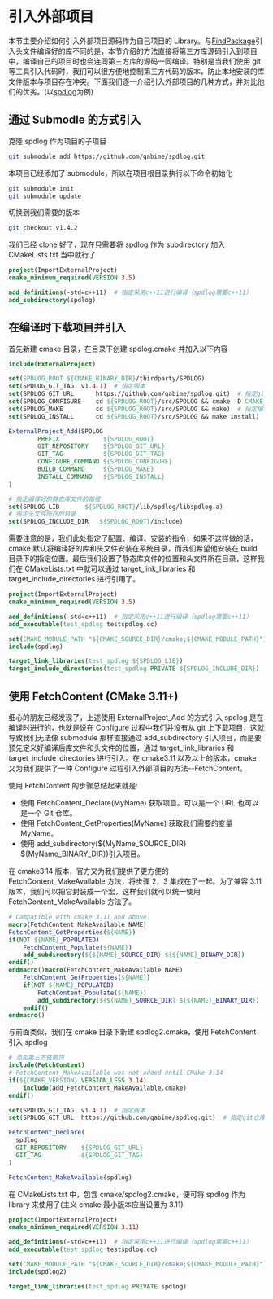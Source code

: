 # 引入外部项目

本节主要介绍如何引入外部项目源码作为自己项目的 Library。与[FindPackage](FindPackage/README.md)引入头文件编译好的库不同的是，本节介绍的方法直接将第三方库源码引入到项目中，编译自己的项目时也会连同第三方库的源码一同编译。特别是当我们使用 git 等工具引入代码时，我们可以很方便地控制第三方代码的版本，防止本地安装的库文件版本与项目存在冲突。下面我们逐一介绍引入外部项目的几种方式，并对比他们的优劣。(以[spdlog](https://github.com/gabime/spdlog)为例)

## 通过 Submodle 的方式引入

克隆 spdlog 作为项目的子项目

```bash
git submodule add https://github.com/gabime/spdlog.git
```

本项目已经添加了 submodule，所以在项目根目录执行以下命令初始化

```bash
git submodule init
git submodule update
```

切换到我们需要的版本

```bash
git checkout v1.4.2
```

我们已经 clone 好了，现在只需要将 spdlog 作为 subdirectory 加入 CMakeLists.txt 当中就行了

```cmake
project(ImportExternalProject)
cmake_minimum_required(VERSION 3.5)

add_definitions(-std=c++11)  # 指定采用c++11进行编译（spdlog需要c++11）
add_subdirectory(spdlog)
```

## 在编译时下载项目并引入

首先新建 cmake 目录，在目录下创建 spdlog.cmake 并加入以下内容

```cmake
include(ExternalProject)

set(SPDLOG_ROOT ${CMAKE_BINARY_DIR}/thirdparty/SPDLOG)
set(SPDLOG_GIT_TAG  v1.4.1)  # 指定版本
set(SPDLOG_GIT_URL      https://github.com/gabime/spdlog.git)  # 指定git仓库地址
set(SPDLOG_CONFIGURE    cd ${SPDLOG_ROOT}/src/SPDLOG && cmake -D CMAKE_INSTALL_PREFIX=${SPDLOG_ROOT} .)  # 指定配置指令（注意此处修改了安装目录，否则默认情况下回安装到系统目录）
set(SPDLOG_MAKE         cd ${SPDLOG_ROOT}/src/SPDLOG && make)  # 指定编译指令（需要覆盖默认指令，进入我们指定的SPDLOG_ROOT目录下）
set(SPDLOG_INSTALL      cd ${SPDLOG_ROOT}/src/SPDLOG && make install)  # 指定安装指令（需要覆盖默认指令，进入我们指定的SPDLOG_ROOT目录下）

ExternalProject_Add(SPDLOG
        PREFIX            ${SPDLOG_ROOT}
        GIT_REPOSITORY    ${SPDLOG_GIT_URL}
        GIT_TAG           ${SPDLOG_GIT_TAG}
        CONFIGURE_COMMAND ${SPDLOG_CONFIGURE}
        BUILD_COMMAND     ${SPDLOG_MAKE}
        INSTALL_COMMAND   ${SPDLOG_INSTALL}
)

# 指定编译好的静态库文件的路径
set(SPDLOG_LIB       ${SPDLOG_ROOT}/lib/spdlog/libspdlog.a)
# 指定头文件所在的目录
set(SPDLOG_INCLUDE_DIR   ${SPDLOG_ROOT}/include)
```

需要注意的是，我们此处指定了配置、编译、安装的指令，如果不这样做的话，cmake 默认将编译好的库和头文件安装在系统目录，而我们希望他安装在 build 目录下的指定位置。最后我们设置了静态库文件的位置和头文件所在目录，这样我们在 CMakeLists.txt 中就可以通过 target_link_libraries 和 target_include_directories 进行引用了。

```cmake
project(ImportExternalProject)
cmake_minimum_required(VERSION 3.5)

add_definitions(-std=c++11)  # 指定采用c++11进行编译（spdlog需要c++11）
add_executable(test_spdlog testspdlog.cc)

set(CMAKE_MODULE_PATH "${CMAKE_SOURCE_DIR}/cmake;${CMAKE_MODULE_PATH}")
include(spdlog)

target_link_libraries(test_spdlog ${SPDLOG_LIB})
target_include_directories(test_spdlog PRIVATE ${SPDLOG_INCLUDE_DIR})
```

## 使用 FetchContent (CMake 3.11+)

细心的朋友已经发现了，上述使用 ExternalProject_Add 的方式引入 spdlog 是在编译时进行的，也就是说在 Configure 过程中我们并没有从 git 上下载项目，这就导致我们无法像 submodule 那样直接通过 add_subdirectory 引入项目，而是要预先定义好编译后库文件和头文件的位置，通过 target_link_libraries 和 target_include_directories 进行引入。在 cmake3.11 以及以上的版本，cmake 又为我们提供了一种 Configure 过程引入外部项目的方法--FetchContent。

使用 FetchContent 的步骤总结起来就是:

- 使用 FetchContent_Declare(MyName) 获取项目。可以是一个 URL 也可以是一个 Git 仓库。
- 使用 FetchContent_GetProperties(MyName) 获取我们需要的变量 MyName。
- 使用 add_subdirectory(${MyName_SOURCE_DIR} ${MyName_BINARY_DIR})引入项目。

在 cmake3.14 版本，官方又为我们提供了更方便的 FetchContent_MakeAvailable 方法，将步骤 2，3 集成在了一起。为了兼容 3.11 版本，我们可以把它封装成一个宏，这样我们就可以统一使用 FetchContent_MakeAvailable 方法了。

```cmake
# Campatible with cmake 3.11 and above.
macro(FetchContent_MakeAvailable NAME)
FetchContent_GetProperties(${NAME})
if(NOT ${NAME}_POPULATED)
    FetchContent_Populate(${NAME})
    add_subdirectory(${${NAME}_SOURCE_DIR} ${${NAME}_BINARY_DIR})
endif()
endmacro()macro(FetchContent_MakeAvailable NAME)
    FetchContent_GetProperties(${NAME})
    if(NOT ${NAME}_POPULATED)
        FetchContent_Populate(${NAME})
        add_subdirectory(${${NAME}_SOURCE_DIR} ${${NAME}_BINARY_DIR})
    endif()
endmacro()
```

与前面类似，我们在 cmake 目录下新建 spdlog2.cmake，使用 FetchContent 引入 spdlog

```cmake
# 添加第三方依赖包
include(FetchContent)
# FetchContent_MakeAvailable was not added until CMake 3.14
if(${CMAKE_VERSION} VERSION_LESS 3.14)
    include(add_FetchContent_MakeAvailable.cmake)
endif()

set(SPDLOG_GIT_TAG  v1.4.1)  # 指定版本
set(SPDLOG_GIT_URL  https://github.com/gabime/spdlog.git)  # 指定git仓库地址

FetchContent_Declare(
  spdlog
  GIT_REPOSITORY    ${SPDLOG_GIT_URL}
  GIT_TAG           ${SPDLOG_GIT_TAG}
)

FetchContent_MakeAvailable(spdlog)
```

在 CMakeLists.txt 中，包含 cmake/spdlog2.cmake，便可将 spdlog 作为 library 来使用了(主义 cmake 最小版本应当设置为 3.11)

```cmake
project(ImportExternalProject)
cmake_minimum_required(VERSION 3.11)

add_definitions(-std=c++11)  # 指定采用c++11进行编译（spdlog需要c++11）
add_executable(test_spdlog testspdlog.cc)

set(CMAKE_MODULE_PATH "${CMAKE_SOURCE_DIR}/cmake;${CMAKE_MODULE_PATH}")
include(spdlog2)

target_link_libraries(test_spdlog PRIVATE spdlog)
```
